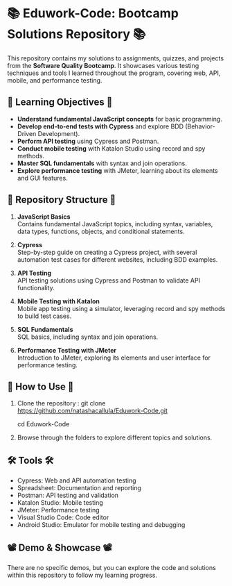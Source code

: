 # 📚 Eduwork-Code: Bootcamp Solutions Repository 📚

This repository contains my solutions to assignments, quizzes, and projects from the **Software Quality Bootcamp**. It showcases various testing techniques and tools I learned throughout the program, covering web, API, mobile, and performance testing.  

## 🎯 Learning Objectives 🎯
- **Understand fundamental JavaScript concepts** for basic programming.  
- **Develop end-to-end tests with Cypress** and explore BDD (Behavior-Driven Development).  
- **Perform API testing** using Cypress and Postman.  
- **Conduct mobile testing** with Katalon Studio using record and spy methods.  
- **Master SQL fundamentals** with syntax and join operations.  
- **Explore performance testing** with JMeter, learning about its elements and GUI features.  

## 📂 Repository Structure 📂  
1. **JavaScript Basics**  
   Contains fundamental JavaScript topics, including syntax, variables, data types, functions, objects, and conditional statements.  

2. **Cypress**  
   Step-by-step guide on creating a Cypress project, with several automation test cases for different websites, including BDD examples.  

3. **API Testing**  
   API testing solutions using Cypress and Postman to validate API functionality.  

4. **Mobile Testing with Katalon**  
   Mobile app testing using a simulator, leveraging record and spy methods to build test cases.  

5. **SQL Fundamentals**  
   SQL basics, including syntax and join operations.  

6. **Performance Testing with JMeter**  
   Introduction to JMeter, exploring its elements and user interface for performance testing.  

## 🚀 How to Use 🚀
1. Clone the repository : git clone https://github.com/natashacallula/Eduwork-Code.git

   cd Eduwork-Code
  
2. Browse through the folders to explore different topics and solutions.

## 🛠️ Tools 🛠️
- Cypress: Web and API automation testing
- Spreadsheet: Documentation and reporting
- Postman: API testing and validation
- Katalon Studio: Mobile testing
- JMeter: Performance testing
- Visual Studio Code: Code editor
- Android Studio: Emulator for mobile testing and debugging

## 📽️ Demo & Showcase 📽️
There are no specific demos, but you can explore the code and solutions within this repository to follow my learning progress.

